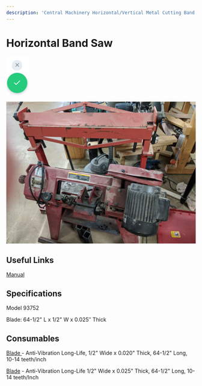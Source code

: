 ```yaml
---
description: 'Central Machinery Horizontal/Vertical Metal Cutting Band Saw:  Model 93752'
---
```


# Horizontal Band Saw

![](../.gitbook/assets/image%20%2811%29.png)

![](../.gitbook/assets/img_20190827_192024.jpg)

## Useful Links

[Manual](https://drive.google.com/open?id=1eGZIreMYqhyZktEpzvIMgxUBjmFhTsSM)

## Specifications

Model 93752

Blade: 64-1/2" L x 1/2" W x 0.025′′ Thick

## Consumables

[Blade ](https://www.mcmaster.com/4179A157)- Anti-Vibration Long-Life, 1/2" Wide x 0.020" Thick, 64-1/2" Long, 10-14 teeth/inch 

[Blade](https://www.mcmaster.com/4179a543) - Anti-Vibration Long-Life 1/2" Wide x 0.025" Thick, 64-1/2" Long, 10-14 teeth/Inch

